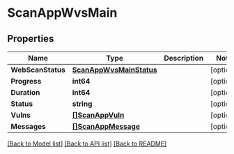 # ScanAppWvsMain

## Properties

Name | Type | Description | Notes
------------ | ------------- | ------------- | -------------
**WebScanStatus** | [**ScanAppWvsMainStatus**](ScanAppWvsMainStatus.md) |  | [optional] 
**Progress** | **int64** |  | [optional] 
**Duration** | **int64** |  | [optional] 
**Status** | **string** |  | [optional] 
**Vulns** | [**[]ScanAppVuln**](ScanAppVuln.md) |  | [optional] 
**Messages** | [**[]ScanAppMessage**](ScanAppMessage.md) |  | [optional] 

[[Back to Model list]](../README.md#documentation-for-models) [[Back to API list]](../README.md#documentation-for-api-endpoints) [[Back to README]](../README.md)


